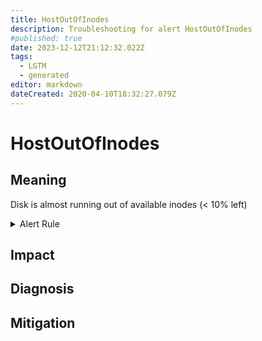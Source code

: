 ```yaml
---
title: HostOutOfInodes
description: Troubleshooting for alert HostOutOfInodes
#published: true
date: 2023-12-12T21:12:32.022Z
tags: 
  - LGTM
  - generated
editor: markdown
dateCreated: 2020-04-10T18:32:27.079Z
---
```


# HostOutOfInodes

## Meaning
[//]: # "Short paragraph that explains what the alert means"
Disk is almost running out of available inodes (< 10% left)

<details>
  <summary>Alert Rule</summary>

{{% rule "host-and-hardware/node-exporter.yml" "HostOutOfInodes" %}}

{{% comment %}}

```yaml
alert: HostOutOfInodes
expr: (node_filesystem_files_free{fstype!="msdosfs"} / node_filesystem_files{fstype!="msdosfs"} * 100 < 10 and ON (instance, device, mountpoint) node_filesystem_readonly == 0) * on(instance) group_left (nodename) node_uname_info{nodename=~".+"}
for: 2m
labels:
    severity: warning
annotations:
    summary: Host out of inodes (instance {{ $labels.instance }})
    description: |-
        Disk is almost running out of available inodes (< 10% left)
          VALUE = {{ $value }}
          LABELS = {{ $labels }}
    runbook: https://github.com/srerun/prometheus-alerts/blob/main/content/runbooks/node-exporter/HostOutOfInodes.md

```

{{% /comment %}}

</details>


## Impact
[//]: # "What could / will happen if the alert is not addressed"



## Diagnosis
[//]: # "Steps to take to identify the cause of the problem"



## Mitigation
[//]: # "The steps necessary to resolve the alert"
